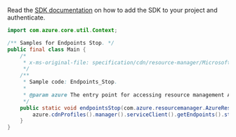 Read the [SDK documentation](https://github.com/Azure/azure-sdk-for-java/blob/azure-resourcemanager_2.13.0/sdk/resourcemanager/azure-resourcemanager/README.md) on how to add the SDK to your project and authenticate.

```java
import com.azure.core.util.Context;

/** Samples for Endpoints Stop. */
public final class Main {
    /*
     * x-ms-original-file: specification/cdn/resource-manager/Microsoft.Cdn/stable/2021-06-01/examples/Endpoints_Stop.json
     */
    /**
     * Sample code: Endpoints_Stop.
     *
     * @param azure The entry point for accessing resource management APIs in Azure.
     */
    public static void endpointsStop(com.azure.resourcemanager.AzureResourceManager azure) {
        azure.cdnProfiles().manager().serviceClient().getEndpoints().stop("RG", "profile1", "endpoint1", Context.NONE);
    }
}
```

